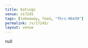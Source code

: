 ```yaml
---
title: Eatings
venue: v17245
tags: [takeaway, food, "fhrs:96439"]
permalink: /v/17245/
layout: venue
---
```

null